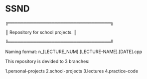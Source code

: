 # SSND
╔═════════════════════════════════╗ 

║    Repository for school projects.    ║ 

╚═════════════════════════════════╝

Naming format: n_[LECTURE_NUM].[LECTURE-NAME].[DATE].cpp

This repository is devided to 3 branches:

1.personal-projects
2.school-projects
3.lectures
4.practice-code

